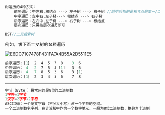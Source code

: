 ```javascript
树遍历的4种方式：
    前序遍历：中左右,根结点 ---> 左子树 ---> 右子树 //前中后指的是根节点是第一/二/三个遍历的
    中序遍历：左中右,左子树---> 根结点 ---> 右子树
    后序遍历：左右中,左子树 ---> 右子树 ---> 根结点
    层次遍历：只需按层次遍历即可
    
BST//二叉搜索树
```

例如，求下面二叉树的各种遍历

![E6DC71C7478F431FA7A4B55A2D5511E5](https://github.com/CHENJIAMIAN/Blog/assets/20126997/a98ccc5a-cc02-4de9-ada0-316e927a0ba0)

```javascript
前序遍历：[1]  2  4  5  7  8    3  6 
中序遍历： 4   2  7  5  8 [1]   3  6
后序遍历： 4   7  8  5  2  6    3 [1]
层次遍历：[1]  2  3  4  5  6    7  8
```



---

```javascript
字节（Byte ）最常用的是8位的二进制数
1字符=1字节
1汉字=2字节=2字符
ASCII码：一个英文字母（不分大小写）占一个字节的空间。 
一个二进制数字序列，在计算机中作为一个数字单元，一般为8位二进制数，换算为十进制
```

